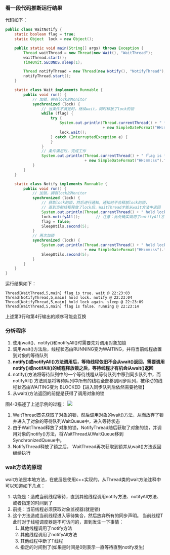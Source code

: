 

### 看一段代码推断运行结果

代码如下：
```java
public class WaitNotify {
    static boolean flag = true;
    static Object  lock = new Object();

    public static void main(String[] args) throws Exception {
        Thread waitThread = new Thread(new Wait(), "WaitThread");
        waitThread.start();
        TimeUnit.SECONDS.sleep(1);

        Thread notifyThread = new Thread(new Notify(), "NotifyThread");
        notifyThread.start();
    }

    static class Wait implements Runnable {
        public void run() {
            // 加锁，拥有lock的Monitor
            synchronized (lock) {
                // 当条件不满足时，继续wait，同时释放了lock的锁
                while (flag) {
                    try {
                        System.out.println(Thread.currentThread() + " flag is true. wait @ "
                                           + new SimpleDateFormat("HH:mm:ss").format(new Date()));
                        lock.wait();
                    } catch (InterruptedException e) {
                    }
                }
                // 条件满足时，完成工作
                System.out.println(Thread.currentThread() + " flag is false. running @ "
                                   + new SimpleDateFormat("HH:mm:ss").format(new Date()));
            }
        }
    }

    static class Notify implements Runnable {
        public void run() {
            // 加锁，拥有lock的Monitor
            synchronized (lock) {
                // 获取lock的锁，然后进行通知，通知时不会释放lock的锁，
                // 直到当前线程释放了lock后，WaitThread才能从wait方法中返回
                System.out.println(Thread.currentThread() + " hold lock. notify @ " + new SimpleDateFormat("HH:mm:ss").format(new Date()));
                lock.notifyAll();       // 注意：此处确实调用了notifyAll方法用来唤醒wait，但是但是此处的🔐还没有释放！！！所以wait方法不能立刻执行
                flag = false;
                SleepUtils.second(5);
            }
            // 再次加锁
            synchronized (lock) {
                System.out.println(Thread.currentThread() + " hold lock again. sleep @ "
                                   + new SimpleDateFormat("HH:mm:ss").format(new Date()));
                SleepUtils.second(5);
            }
        }
    }
}
```

运行结果如下：
```text
Thread[WaitThread,5,main] flag is true. wait @ 22:23:03
Thread[NotifyThread,5,main] hold lock. notify @ 22:23:04
Thread[NotifyThread,5,main] hold lock again. sleep @ 22:23:09
Thread[WaitThread,5,main] flag is false. running @ 22:23:14
```
上述第3行和第4行输出的顺序可能会互换

### 分析程序
1. 使用wait()、notify()和notifyAll()时需要先对调用对象加锁
2. 调用wait()方法后，线程状态由RUNNING变为WAITING，并将当前线程放置到对象的等待队列
3. **notify()或notifyAll()方法调用后，等待线程依旧不会从wait()返回，需要调用notify()或notifAll()的线程释放锁之后，等待线程才有机会从wait()返回**
4. notify()方法将等待队列中的一个等待线程从等待队列中移到同步队列中，而notifyAll()
   方法则是将等待队列中所有的线程全部移到同步队列，被移动的线程状态由WAITING变为
   BLOCKED【进入同步队列后依然需要抢锁】
5. 从wait()方法返回的前提是获得了调用对象的锁

图4-3描述了上述示例的过程：
![](/Users/apple/Documents/Work/aliyun-oss/dev-images/2023-03-05-23-17-46-image.png)
1. WaitThread首先获取了对象的锁，然后调用对象的wait()方法，从而放弃了锁
   并进入了对象的等待队列WaitQueue中，进入等待状态
2. 由于WaitThread释放了对象的锁，NotifyThread随后获取了对象的锁，并调用对象的notify()方法，将WaitThread从WaitQueue移到
   SynchronizedQueue中。
3. NotifyThread释放了锁之后，
   WaitThread再次获取到锁并从wait()方法返回继续执行

### wait方法的原理
wait方法是本地方法，在底层是使用c++实现的。从Thread类的wait方法注释中可以知道如下几点：
1. 功能是：造成当前线程等待，直到其他线程调用notify方法、notifyAll方法、或者指定的时间到了
2. 前提：当前线程必须获取对象监视器(就是锁)
3. 这个方法造成当前线程进入等待集合，然后放弃所有的同步声明。
   当前线程T此时对于线程调度器是不可访问的，直到发生一下事情：
   1. 其他线程调用了notify方法
   2. 其他线程调用了notifyAll方法
   3. 其他线程中断了T线程
   4. 指定的时间到了(如果是时间是0则表示一直等待直到notify发生)
